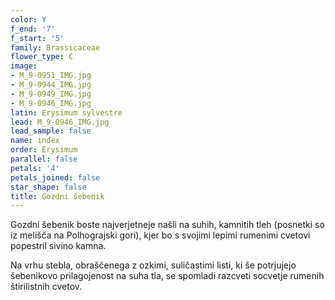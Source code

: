 ```yaml
---
color: Y
f_end: '7'
f_start: '5'
family: Brassicaceae
flower_type: C
image:
- M_9-0951_IMG.jpg
- M_9-0944_IMG.jpg
- M_9-0949_IMG.jpg
- M_9-0946_IMG.jpg
latin: Erysimum sylvestre
lead: M_9-0946_IMG.jpg
lead_sample: false
name: index
order: Erysimum
parallel: false
petals: '4'
petals_joined: false
star_shape: false
title: Gozdni šebenik
---
```

Gozdni šebenik boste najverjetneje našli na suhih, kamnitih tleh (posnetki so iz melišča na Polhograjski gori), kjer bo s svojimi lepimi rumenimi cvetovi popestril sivino kamna.

Na vrhu stebla, obraščenega z ozkimi, suličastimi listi, ki še potrjujejo šebenikovo prilagojenost na suha tla, se spomladi razcveti socvetje rumenih štirilistnih cvetov.
